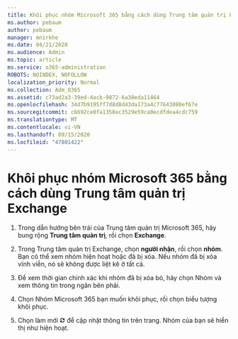 ```yaml
---
title: Khôi phục nhóm Microsoft 365 bằng cách dùng Trung tâm quản trị Exchange
ms.author: pebaum
author: pebaum
manager: mnirkhe
ms.date: 04/21/2020
ms.audience: Admin
ms.topic: article
ms.service: o365-administration
ROBOTS: NOINDEX, NOFOLLOW
localization_priority: Normal
ms.collection: Adm_O365
ms.assetid: c73ad2a3-39ed-4acb-9872-6a38eda11464
ms.openlocfilehash: 34d7b9195ff7d8d8d43da173a4c77643080ef67e
ms.sourcegitcommit: c6692ce0fa1358ec3529e59ca0ecdfdea4cdc759
ms.translationtype: MT
ms.contentlocale: vi-VN
ms.lasthandoff: 09/15/2020
ms.locfileid: "47801422"
---
```

# <a name="restore-a-microsoft-365-group-using-the-exchange-admin-center"></a>Khôi phục nhóm Microsoft 365 bằng cách dùng Trung tâm quản trị Exchange

1. Trong dẫn hướng bên trái của Trung tâm quản trị Microsoft 365, hãy bung rộng **Trung tâm quản trị**, rồi chọn **Exchange**.
    
2. Trong Trung tâm quản trị Exchange, chọn **người nhận**, rồi chọn **nhóm**. Bạn có thể xem nhóm hiện hoạt hoặc đã bị xóa. Nếu nhóm đã bị xóa vĩnh viễn, nó sẽ không được liệt kê ở tất cả.
    
3. Để xem thời gian chính xác khi nhóm đã bị xóa bỏ, hãy chọn Nhóm và xem thông tin trong ngăn bên phải.
    
4. Chọn Nhóm Microsoft 365 bạn muốn khôi phục, rồi chọn biểu tượng khôi phục.
    
5. Chọn làm mới ![Biểu tượng làm mới](media/6464df90-2a91-4c1f-92a6-9a38c7696ac3.gif) để cập nhật thông tin trên trang. Nhóm của bạn sẽ hiển thị như hiện hoạt. 
    

